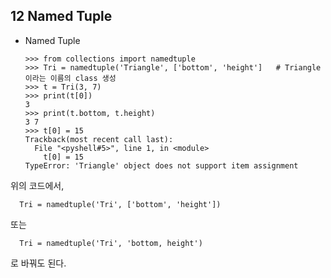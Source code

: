 ## 12 Named Tuple
* Named Tuple
  
      >>> from collections import namedtuple
      >>> Tri = namedtuple('Triangle', ['bottom', 'height']   # Triangle이라는 이름의 class 생성
      >>> t = Tri(3, 7)
      >>> print(t[0])
      3
      >>> print(t.bottom, t.height)
      3 7
      >>> t[0] = 15
      Trackback(most recent call last):
        File "<pyshell#5>", line 1, in <module>
          t[0] = 15
      TypeError: 'Triangle' object does not support item assignment
      
위의 코드에서,

      Tri = namedtuple('Tri', ['bottom', 'height'])
      
또는

      Tri = namedtuple('Tri', 'bottom, height')
      
로 바꿔도 된다.
